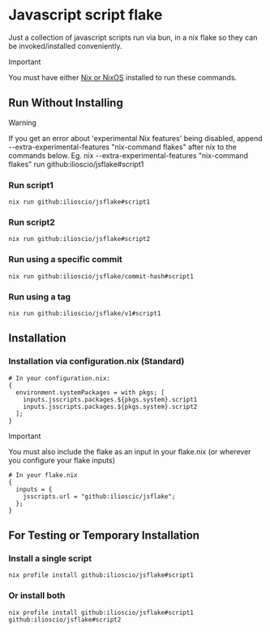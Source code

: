 # Javascript script flake
Just a collection of javascript scripts run via bun, in a nix flake so they can be invoked/installed conveniently.

> [!IMPORTANT]
> You must have either [Nix or NixOS](https://nixos.org/download/#download-nix) installed to run these commands.

## Run Without Installing
>[!WARNING]
>If you get an error about 'experimental Nix features' being disabled, append --extra-experimental-features "nix-command flakes" after nix to the commands below.
>Eg. nix --extra-experimental-features "nix-command flakes" run github:ilioscio/jsflake#script1

### Run script1
```
nix run github:ilioscio/jsflake#script1
```

### Run script2
```
nix run github:ilioscio/jsflake#script2
```

### Run using a specific commit
```
nix run github:ilioscio/jsflake/commit-hash#script1
```

### Run using a tag
```
nix run github:ilioscio/jsflake/v1#script1
```

## Installation

### Installation via configuration.nix (Standard)
```
# In your configuration.nix:
{
  environment.systemPackages = with pkgs; [
    inputs.jsscripts.packages.${pkgs.system}.script1
    inputs.jsscripts.packages.${pkgs.system}.script2
  ];
}
```
>[!IMPORTANT]
>You must also include the flake as an input in your flake.nix (or wherever you configure your flake inputs)
```
# In your flake.nix
{
  inputs = {
    jsscripts.url = "github:ilioscic/jsflake";
  };
}
```

## For Testing or Temporary Installation

### Install a single script
```
nix profile install github:ilioscio/jsflake#script1
```

### Or install both
```
nix profile install github:ilioscio/jsflake#script1 github:ilioscio/jsflake#script2
```


